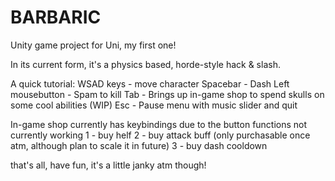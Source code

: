 # BARBARIC
Unity game project for Uni, my first one!

In its current form, it's a physics based, horde-style hack & slash.

A quick tutorial:
WSAD keys - move character
Spacebar - Dash
Left mousebutton - Spam to kill
Tab - Brings up in-game shop to spend skulls on some cool abilities (WIP)
Esc - Pause menu with music slider and quit

In-game shop currently has keybindings due to the button functions not currently working
1 - buy helf
2 - buy attack buff (only purchasable once atm, although plan to scale it in future)
3 - buy dash cooldown

that's all, have fun, it's a little janky atm though!
